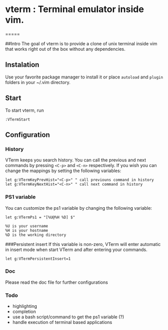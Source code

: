 # vterm : Terminal emulator inside vim.
=====

##Intro
The goal of vterm is to provide a clone of unix terminal inside vim that works right out of the box without any dependencies.

## Instalation
Use your favorite package manager to install it or place `autoload` and `plugin`
folders in your ~/.vim directory.

## Start
To start vterm, run
```
:VTermStart
```

## Configuration
### History
VTerm keeps you search history. You can call the previous and next commands by pressing
`<C-p>` and `<C-n>` respectively. If you wish you can change the mappings by setting the
following variables:
```
let g:VTermKeyPrevHist="<C-p>" " call previouns command in history
let g:VTermKeyNextHist="<C-n>" " call next command in history
```

### PS1 variable
You can customize the ps1 variable by changing the following variable:
```
let g:VTermPs1 = "[%U@%H %D] $"
```
  
	%U is your username
	%H is your hostname
	%D is the working directory

###Persistent insert
If this variable is non-zero, VTerm will enter automatic in insert mode when start VTerm and
after entering your commands.
```
let g:VTermPersistentInsert=1
```

### Doc
Please read the doc file for further configurations

### Todo
- highlighting
- completion
- use a bash script/command to get the ps1 variable (?)
- handle execution of terminal based applications
